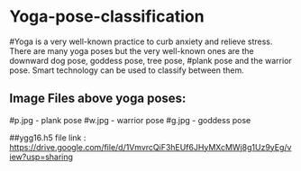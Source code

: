 # Yoga-pose-classification

#Yoga is a very well-known practice to curb anxiety and relieve stress. There are many yoga poses but the very well-known ones are the downward dog pose, goddess pose, tree pose, #plank pose and the warrior pose. Smart technology can be used to classify between them.

## Image Files above yoga poses:

#p.jpg - plank pose
#w.jpg - warrior pose
#g.jpg - goddess pose

##ygg16.h5 file link :  https://drive.google.com/file/d/1VmvrcQiF3hEUf6JHyMXcMWj8g1Uz9yEg/view?usp=sharing

